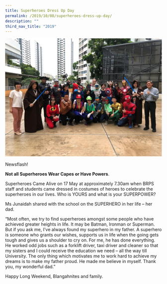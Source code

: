 ```yaml
---
title: Superheroes Dress Up Day
permalink: /2019/10/08/superheroes-dress-up-day/
description: ""
third_nav_title: "2019"
---
```

<img src="/images/3a8c3fde-aa99-4ad6-b2d4-df9f81adf94f-1024x768.jpg">
<p>Newsflash!</p>
<p><strong>Not all Superheroes Wear Capes or Have Powers</strong>.</p>
<p>Superheroes Came Alive on 17 May at approximately 7.30am when BRPS staff and students came dressed in costumes of heroes to celebrate the superheroes in our lives. Who is YOURS and what is your SUPERPOWER?</p>
<p>Ms Junaidah shared with the school on the SUPERHERO in her life – her dad.</p>
<p>“Most often, we try to find superheroes amongst some people who have achieved greater heights in life. It may be Batman, Ironman or Superman. But if you ask me, I’ve always found my superhero in my father. A superhero is someone who grants our wishes, supports us in life when the going gets tough and gives us a shoulder to cry on. For me, he has done everything. He worked odd jobs such as a forklift driver, taxi driver and cleaner so that my sisters and I could receive the education we need – all the way till University. The only thing which motivates me to work hard to achieve my dreams is to make my father proud. He made me believe in myself. Thank you, my wonderful dad.”</p>
<p>Happy Long Weekend, Blangahnites and family.</p>